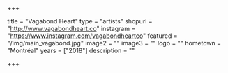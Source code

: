 +++

title = "Vagabond Heart"
type = "artists"
shopurl = "http://www.vagabondheart.co"
instagram = "https://www.instagram.com/vagabondheartco"
featured = "/img/main_vagabond.jpg"
image2 = ""
image3 = ""
logo = ""
hometown = "Montréal"
years = ["2018"]
description = ""

+++
